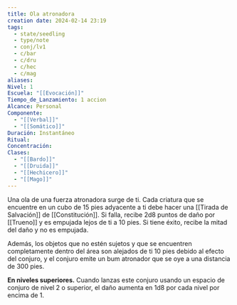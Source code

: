 ```yaml
---
title: Ola atronadora
creation date: 2024-02-14 23:19
tags:
  - state/seedling
  - type/note
  - conj/lv1
  - c/bar
  - c/dru
  - c/hec
  - c/mag
aliases: 
Nivel: 1
Escuela: "[[Evocación]]"
Tiempo_de_Lanzamiento: 1 accion
Alcance: Personal
Componente:
  - "[[Verbal]]"
  - "[[Somático]]"
Duración: Instantáneo
Ritual: 
Concentración: 
Clases:
  - "[[Bardo]]"
  - "[[Druida]]"
  - "[[Hechicero]]"
  - "[[Mago]]"
---
```

Una ola de una fuerza atronadora surge de ti. Cada criatura que se encuentre en un cubo de 15 pies adyacente a ti debe hacer una [[Tirada de Salvación]] de [[Constitución]]. Si falla, recibe 2d8 puntos de daño por [[Trueno]] y es empujada lejos de ti a 10 pies. Si tiene éxito, recibe la mitad del daño y no es empujada.

Además, los objetos que no estén sujetos y que se encuentren completamente dentro del área son alejados de ti 10 pies debido al efecto del conjuro, y el conjuro emite un bum atronador que se oye a una distancia de 300 pies.

**En niveles superiores.** Cuando lanzas este conjuro usando un espacio de conjuro de nivel 2 o superior, el daño aumenta en 1d8 por cada nivel por encima de 1.
